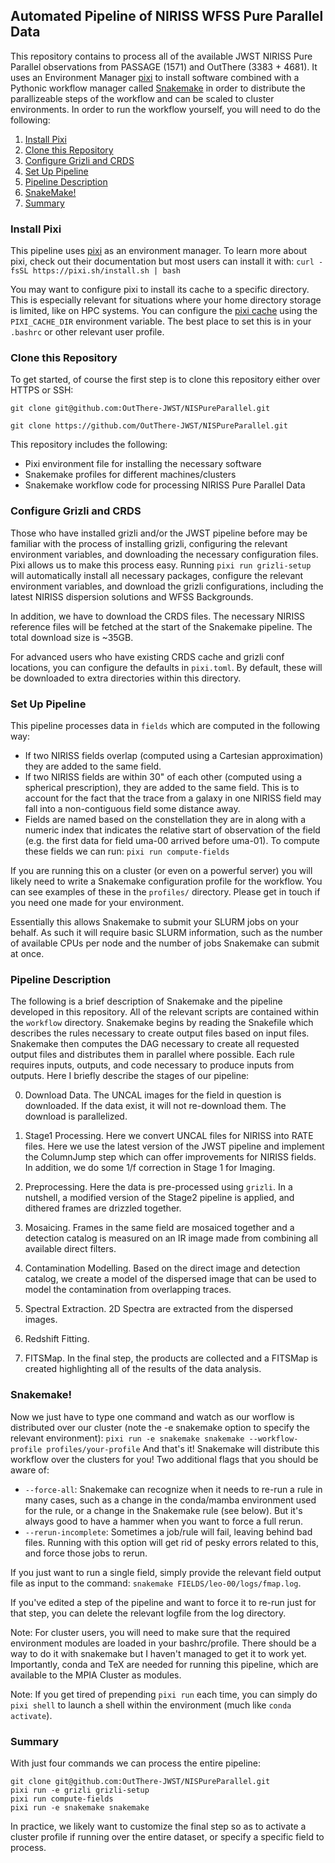 ## Automated Pipeline of NIRISS WFSS Pure Parallel Data

This repository contains to process all of the available JWST NIRISS Pure Parallel observations from PASSAGE (1571) and OutThere (3383 + 4681). It uses an Environment Manager [pixi](https://pixi.sh/latest/) to install software combined with a Pythonic workflow manager called [Snakemake](https://snakemake.readthedocs.io/en/stable/) in order to distribute the parallizeable steps of the workflow and can be scaled to cluster environments. In order to run the workflow yourself, you will need to do the following:

1. [Install Pixi](#install-pixi)
2. [Clone this Repository](#clone-this-repository) 
3. [Configure Grizli and CRDS](#configure-grizli-and-crds)
4. [Set Up Pipeline](#set-up-pipeline)
5. [Pipeline Description](#pipeline-description)
5. [SnakeMake!](#snakemake)
6. [Summary](#summary)

### Install Pixi
This pipeline uses [pixi](https://pixi.sh/latest/) as an environment manager. To learn more about pixi, check out their documentation but most users can install it with:
`curl -fsSL https://pixi.sh/install.sh | bash`

You may want to configure pixi to install its cache to a specific directory. This is especially relevant for situations where your home directory storage is limited, like on HPC systems. You can configure the [pixi cache](https://pixi.sh/latest/reference/environment_variables/) using the `PIXI_CACHE_DIR` environment variable. The best place to set this is in your `.bashrc` or other relevant user profile.

### Clone this Repository
To get started, of course the first step is to clone this repository either over HTTPS or SSH:

`git clone git@github.com:OutThere-JWST/NISPureParallel.git`

`git clone https://github.com/OutThere-JWST/NISPureParallel.git`

This repository includes the following:

- Pixi environment file for installing the necessary software
- Snakemake profiles for different machines/clusters
- Snakemake workflow code for processing NIRISS Pure Parallel Data


### Configure Grizli and CRDS
Those who have installed grizli and/or the JWST pipeline before may be familiar with the process of installing grizli, configuring the relevant environment variables, and downloading the necessary configuration files. Pixi allows us to make this process easy. Running `pixi run grizli-setup` will automatically install all necessary packages, configure the relevant environment variables, and download the grizli configurations, including the latest NIRISS dispersion solutions and WFSS Backgrounds.

In addition, we have to download the CRDS files. The necessary NIRISS reference files will be fetched at the start of the Snakemake pipeline. The total download size is ~35GB.

For advanced users who have existing CRDS cache and grizli conf locations, you can configure the defaults in `pixi.toml`. By default, these will be downloaded to extra directories within this directory. 


### Set Up Pipeline
This pipeline processes data in `fields` which are computed in the following way:
- If two NIRISS fields overlap (computed using a Cartesian approximation) they are added to the same field.
- If two NIRISS fields are within 30" of each other (computed using a spherical prescription), they are added to the same field. This is to account for the fact that the trace from a galaxy in one NIRISS field may fall into a non-contiguous field some distance away.
- Fields are named based on the constellation they are in along with a numeric index that indicates the relative start of observation of the field (e.g. the first data for field uma-00 arrived before uma-01).
To compute these fields we can run: `pixi run compute-fields`

If you are running this on a cluster (or even on a powerful server) you will likely need to write a Snakemake configuration profile for the workflow. You can see examples of these in the `profiles/` directory. Please get in touch if you need one made for your environment.

Essentially this allows Snakemake to submit your SLURM jobs on your behalf. As such it will require basic SLURM information, such as the number of available CPUs per node and the number of jobs Snakemake can submit at once. 

### Pipeline Description
The following is a brief description of Snakemake and the pipeline developed in this repository. All of the relevant scripts are contained within the `workflow` directory. Snakemake begins by reading the Snakefile which describes the rules necessary to create output files based on input files. Snakemake then computes the DAG necessary to create all requested output files and distributes them in parallel where possible. Each rule requires inputs, outputs, and code necessary to produce inputs from outputs. Here I briefly describe the stages of our pipeline:

0) Download Data. The UNCAL images for the field in question is downloaded. If the data exist, it will not re-download them. The download is parallelized.

1) Stage1 Processing. Here we convert UNCAL files for NIRISS into RATE files. Here we use the latest version of the JWST pipeline and implement the ColumnJump step which can offer improvements for NIRISS fields. In addition, we do some 1/f correction in Stage 1 for Imaging.

2) Preprocessing. Here the data is pre-processed using `grizli`. In a nutshell, a modified version of the Stage2 pipeline is applied, and dithered frames are drizzled together.

3) Mosaicing. Frames in the same field are mosaiced together and a detection catalog is measured on an IR image made from combining all available direct filters.

4) Contamination Modelling. Based on the direct image and detection catalog, we create a model of the dispersed image that can be used to model the contamination from overlapping traces. 

5) Spectral Extraction. 2D Spectra are extracted from the dispersed images. 

6) Redshift Fitting. 

7) FITSMap. In the final step, the products are collected and a FITSMap is created highlighting all of the results of the data analysis.

### Snakemake!
Now we just have to type one command and watch as our worflow is distributed over our cluster (note the -e snakemake option to specify the relevant environment):
`pixi run -e snakemake snakemake --workflow-profile profiles/your-profile`
And that's it! Snakemake will distribute this workflow over the clusters for you! Two additional flags that you should be aware of:
- `--force-all`: Snakemake can recognize when it needs to re-run a rule in many cases, such as a change in the conda/mamba environment used for the rule, or a change in the Snakemake rule (see below). But it's always good to have a hammer when you want to force a full rerun.
- `--rerun-incomplete`: Sometimes a job/rule will fail, leaving behind bad files. Running with this option will get rid of pesky errors related to this, and force those jobs to rerun. 

If you just want to run a single field, simply provide the relevant field output file as input to the command: `snakemake FIELDS/leo-00/logs/fmap.log`.

If you've edited a step of the pipeline and want to force it to re-run just for that step, you can delete the relevant logfile from the log directory.

Note: For cluster users, you will need to make sure that the required environment modules are loaded in your bashrc/profile. There should be a way to do it with snakemake but I haven't managed to get it to work yet. Importantly, conda and TeX are needed for running this pipeline, which are available to the MPIA Cluster as modules.

Note: If you get tired of prepending `pixi run` each time, you can simply do `pixi shell` to launch a shell within the environment (much like `conda activate`).

### Summary
With just four commands we can process the entire pipeline:
```
git clone git@github.com:OutThere-JWST/NISPureParallel.git
pixi run -e grizli grizli-setup
pixi run compute-fields
pixi run -e snakemake snakemake
```
In practice, we likely want to customize the final step so as to activate a cluster profile if running over the entire dataset, or specify a specific field to process. 